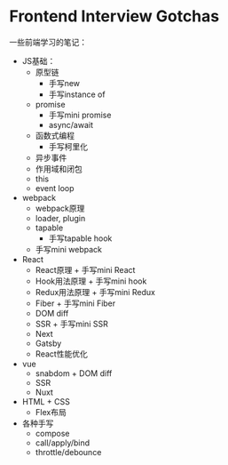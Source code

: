 # Frontend Interview Gotchas
一些前端学习的笔记：
- JS基础：
  - 原型链
    - 手写new
    - 手写instance of
  - promise
    - 手写mini promise
    - async/await
  - 函数式编程
    - 手写柯里化
  - 异步事件
  - 作用域和闭包
  - this
  - event loop
- webpack
  - webpack原理 
  - loader, plugin
  - tapable
    - 手写tapable hook
  - 手写mini webpack
- React
  - React原理 + 手写mini React
  - Hook用法原理 + 手写mini hook
  - Redux用法原理 + 手写mini Redux
  - Fiber + 手写mini Fiber
  - DOM diff
  - SSR + 手写mini SSR
  - Next
  - Gatsby
  - React性能优化
- vue 
  - snabdom + DOM diff
  - SSR
  - Nuxt
- HTML + CSS
  - Flex布局
- 各种手写
  - compose
  - call/apply/bind
  - throttle/debounce
